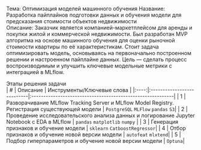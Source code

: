 Тема: Оптимизация моделей машинного обучения
Название: Разработка пайплайнов подготовки данных и обучения модели для предсказания стоимости объектов недвижимости  
Описание: Заказчик является компанией-маркетплейсом для аренды и покупки жилой и коммерческой недвижимости. Был разработан MVP алгоритма на основе машинного обучения для оценки рыночной стоимости квартиры по её характеристикам. Стоит задача оптимизировать модель, основываясь на первоначально построенном решении и настроенном пайплайне данных. Цель — сделать процесс воспроизводимым и улучшить ключевые модельные метрики с интеграцией в MLflow.


Этапы решения задачи    
| # | Описание | Инструменты/Ключевые слова |
|:----:|:---------------------------|:-----------------------------------------------------------|
| 1 | Разворачивание MLflow Tracking Server и MLflow Model Registry. Регистрация существующей модели | `PostgreSQL` `MLFlow` `pandas` `S3`|
| 2 | Проведение исследовательского анализа данных и логирование Jupyter Notebook с EDA в MLflow | `pandas` `matplotlib` `numpy` |
| 3 | Генерация признаков и обучение модели | `sklearn` `CatboostRegressor`|
| 4 | Отбор признаков и обучение новой версии модели | `autofeat` `mlxtend`|
| 5 | Подбор гиперпараметров и обучение новой версии модели | `Optuna`|
